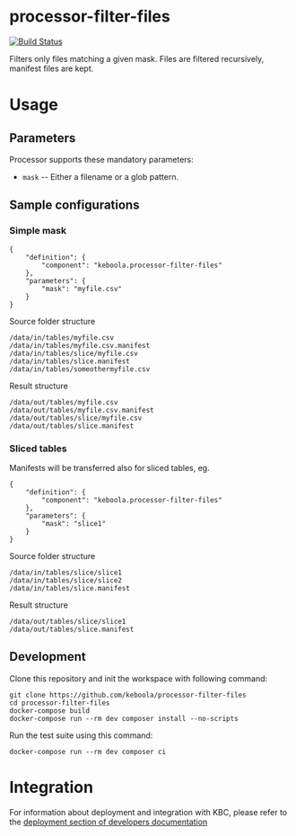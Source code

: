 # processor-filter-files

[![Build Status](https://travis-ci.org/keboola/processor-filter-files.svg?branch=master)](https://travis-ci.org/keboola/processor-filter-files)

Filters only files matching a given mask. Files are filtered recursively, manifest files are kept.

# Usage

## Parameters

Processor supports these mandatory parameters:

 - `mask` -- Either a filename or a glob pattern.

## Sample configurations

### Simple mask

```
{
    "definition": {
        "component": "keboola.processor-filter-files"
    },
    "parameters": {
        "mask": "myfile.csv"
    }
}

```

Source folder structure

```
/data/in/tables/myfile.csv
/data/in/tables/myfile.csv.manifest
/data/in/tables/slice/myfile.csv
/data/in/tables/slice.manifest
/data/in/tables/someothermyfile.csv
```

Result structure

```
/data/out/tables/myfile.csv
/data/out/tables/myfile.csv.manifest
/data/out/tables/slice/myfile.csv
/data/out/tables/slice.manifest

```

### Sliced tables

Manifests will be transferred also for sliced tables, eg.
```
{
    "definition": {
        "component": "keboola.processor-filter-files"
    },
    "parameters": {
        "mask": "slice1"
    }
}
```
Source folder structure

```
/data/in/tables/slice/slice1
/data/in/tables/slice/slice2
/data/in/tables/slice.manifest
```

Result structure

```
/data/out/tables/slice/slice1
/data/out/tables/slice.manifest

```


## Development

Clone this repository and init the workspace with following command:

```
git clone https://github.com/keboola/processor-filter-files
cd processor-filter-files
docker-compose build
docker-compose run --rm dev composer install --no-scripts
```

Run the test suite using this command:

```
docker-compose run --rm dev composer ci
```

# Integration

For information about deployment and integration with KBC, please refer to the [deployment section of developers documentation](https://developers.keboola.com/extend/component/deployment/)
